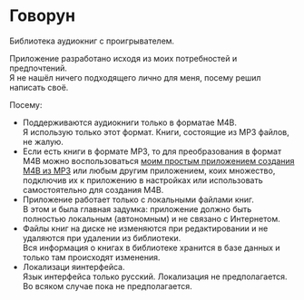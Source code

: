 # Говорун
Библиотека аудиокниг с проигрывателем.

Приложение разработано исходя из моих потребностей и предпочтений.  
Я не нашёл ничего подходящего лично для меня, посему решил написать своё.

Посему:
- Поддерживаются аудиокниги только в форматае M4B.  
Я использую только этот формат. Книги, состоящие из MP3 файлов, не жалую.
- Если есть книги в формате MP3, то для преобразования в формат M4B можно воспользоваться [моим простым приложением создания M4B из MP3](https://github.com/Gemiyur/CreatorM4B) или любым другим приложением, коих множество, подключив их к приложению в настройках или использовать самостоятельно для создания M4B.
- Приложение работает только с локальными файлами книг.  
В этом и была главная задумка: приложение должно быть полностью локальным (автономным) и не связано с Интернетом.
- Файлы книг на диске не изменяются при редактировании и не удаляются при удалении из библиотеки.  
Вся информация о книгах в библиотеке хранится в базе данных и только там происходят изменения.
- Локализаци яинтерфейса.  
Язык интерфейса только русский. Локализация не предполагается.  
Во всяком случае пока не предполагается.
